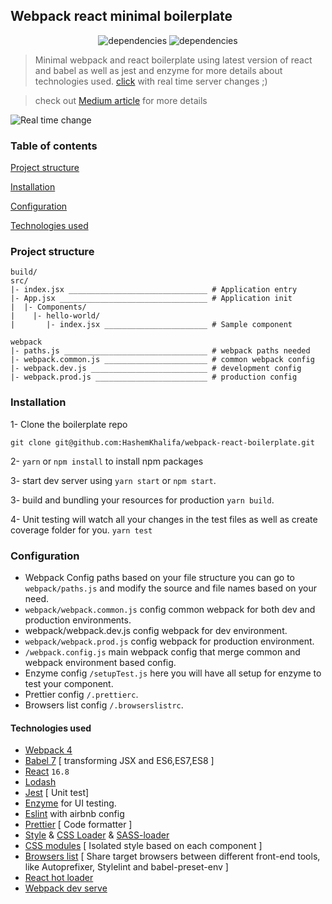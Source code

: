 ## Webpack react minimal boilerplate
<p align="center">
    <img alt="dependencies" title="dependencies" src="https://img.shields.io/david/hashemkhalifa/webpack-react-boilerplate.svg" >
   <img alt="dependencies" title="dependencies" src="https://img.shields.io/github/last-commit/akshaynexus/zenzo-material-ui.svg" >
</p>

> Minimal webpack and react boilerplate using latest version of react and babel as well as jest and enzyme for more details about technologies used. [click](#technologies-used) 
> with real time server changes ;)

> check out  [Medium article](https://medium.com/@hashem.khalifa/minimal-webpack-and-react-starter-boilerplate-seriously-d90a673e134f) for more details 



![Real time change](https://cdn-images-1.medium.com/max/1600/1*0Slpwk3trmF7kLeoFp5UOw.gif)

### Table of contents
[Project structure](#project-structure)

[Installation](#installation)

[Configuration](#configuration)

[Technologies used](#technologies-used)

### Project structure

````
build/
src/
|- index.jsx _______________________________ # Application entry 
|- App.jsx _________________________________ # Application init
|  |- Components/
|    |- hello-world/ 
|       |- index.jsx _______________________ # Sample component

webpack
|- paths.js ________________________________ # webpack paths needed
|- webpack.common.js _______________________ # common webpack config
|- webpack.dev.js __________________________ # development config
|- webpack.prod.js _________________________ # production config      
````


### Installation

1- Clone the boilerplate repo

`git clone git@github.com:HashemKhalifa/webpack-react-boilerplate.git`

2- `yarn` or `npm install` to install npm packages

3- start dev server using `yarn start` or `npm start`.

3- build and bundling your resources for production `yarn build`.

4- Unit testing will watch all your changes in the test files as well as create coverage folder for you. 
`yarn test`


### Configuration
* Webpack Config paths based on your file structure you can go to `webpack/paths.js` and modify the source and file names based on your need.
* `webpack/webpack.common.js` config common webpack for both dev and production environments.
* webpack/webpack.dev.js config webpack for dev environment.
* `webpack/webpack.prod.js` config webpack for production environment.
* `/webpack.config.js` main webpack config that merge common and webpack environment based config.
* Enzyme config `/setupTest.js` here you will have all setup for enzyme to test your component.
* Prettier config `/.prettierc`.
* Browsers list config `/.browserslistrc`.


#### Technologies used


* [Webpack 4](https://github.com/webpack/webpack) 
* [Babel 7](https://github.com/babel/babel) [ transforming JSX and ES6,ES7,ES8 ]
* [React](https://github.com/facebook/react) `16.8`
* [Lodash](https://github.com/lodash/lodash)
* [Jest](https://github.com/facebook/jest) [ Unit test]
* [Enzyme](http://airbnb.io/enzyme/) for UI testing.
* [Eslint](https://github.com/eslint/eslint/) with airbnb config
* [Prettier](https://github.com/prettier/prettier) [ Code formatter ]
* [Style](https://github.com/webpack-contrib/style-loader) & [CSS Loader](https://github.com/webpack-contrib/css-loader) & [SASS-loader](https://github.com/webpack-contrib/sass-loader)
* [CSS modules](https://github.com/css-modules/css-modules) [ Isolated style based on each component ]
* [Browsers list](https://github.com/browserslist/browserslist) [ Share target browsers between different front-end tools, like Autoprefixer, Stylelint and babel-preset-env ]
* [React hot loader](https://github.com/gaearon/react-hot-loader)
* [Webpack dev serve](https://github.com/webpack/webpack-dev-server) 
